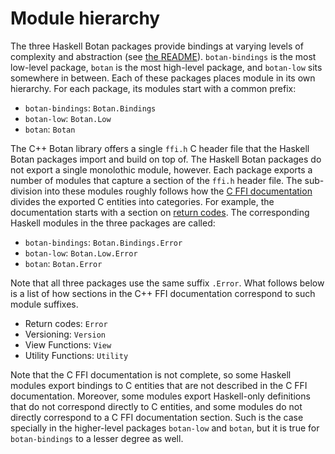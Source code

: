 # Module hierarchy

The three Haskell Botan packages provide bindings at varying levels of
complexity and abstraction (see [the README][hs-botan:README]). `botan-bindings`
is the most low-level package, `botan` is the most high-level package, and
`botan-low` sits somewhere in between. Each of these packages places module in
its own hierarchy. For each package, its modules start with a common prefix:

* `botan-bindings`: `Botan.Bindings`
* `botan-low`: `Botan.Low`
* `botan`: `Botan`

The C++ Botan library offers a single `ffi.h` C header file that the Haskell
Botan packages import and build on top of. The Haskell Botan packages do not
export a single monolothic module, however. Each package exports a number of
modules that capture a section of the `ffi.h` header file. The sub-division into
these modules roughly follows how the [C FFI documentation][botan:ffi] divides
the exported C entities into categories. For example, the documentation starts
with a section on [return codes][botan:ffi:return-codes]. The corresponding
Haskell modules in the three packages are called:

* `botan-bindings`: `Botan.Bindings.Error`
* `botan-low`: `Botan.Low.Error`
* `botan`: `Botan.Error`

Note that all three packages use the same suffix `.Error`. What follows below is
a list of how sections in the C++ FFI documentation correspond to such module
suffixes.

* Return codes: `Error`
* Versioning: `Version`
* View Functions: `View`
* Utility Functions: `Utility`

Note that the C FFI documentation is not complete, so some Haskell modules
export bindings to C entities that are not described in the C FFI documentation.
Moreover, some modules export Haskell-only definitions that do not correspond
directly to C entities, and some modules do not directly correspond to a C FFI
documentation section. Such is the case specially in the higher-level packages
`botan-low` and `botan`, but it is true for `botan-bindings` to a lesser degree
as well.

[hs-botan:README]: ../README.md
[botan:ffi]: https://botan.randombit.net/handbook/api_ref/ffi.html
[botan:ffi:return-codes]: https://botan.randombit.net/handbook/api_ref/ffi.html#return-codes
[botan:ffi:versioning]: https://botan.randombit.net/handbook/api_ref/ffi.html#return-codes
